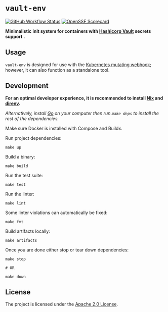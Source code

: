 # `vault-env`

[![GitHub Workflow Status](https://img.shields.io/github/actions/workflow/status/bank-vaults/vault-env/ci.yaml?branch=main&style=flat-square)](https://github.com/bank-vaults/vault-env/actions/workflows/ci.yaml?query=workflow%3ACI)
[![OpenSSF Scorecard](https://api.securityscorecards.dev/projects/github.com/bank-vaults/vault-env/badge?style=flat-square)](https://api.securityscorecards.dev/projects/github.com/bank-vaults/vault-env)

**Minimalistic init system for containers with [Hashicorp Vault](https://www.vaultproject.io/) secrets support .**

## Usage

`vault-env` is designed for use with the [Kubernetes mutating webhook](https://bank-vaults.dev/docs/mutating-webhook/); however, it can also function as a standalone tool.

## Development

**For an optimal developer experience, it is recommended to install [Nix](https://nixos.org/download.html) and [direnv](https://direnv.net/docs/installation.html).**

_Alternatively, install [Go](https://go.dev/dl/) on your computer then run `make deps` to install the rest of the dependencies._

Make sure Docker is installed with Compose and Buildx.

Run project dependencies:

```shell
make up
```

Build a binary:

```shell
make build
```

Run the test suite:

```shell
make test
```

Run the linter:

```shell
make lint
```

Some linter violations can automatically be fixed:

```shell
make fmt
```

Build artifacts locally:

```shell
make artifacts
```

Once you are done either stop or tear down dependencies:

```shell
make stop

# OR

make down
```

## License

The project is licensed under the [Apache 2.0 License](LICENSE).
